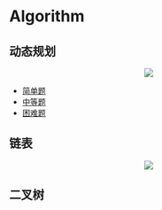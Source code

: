 # Algorithm

## 动态规划
<div align="center">
    <a href="https://leetcode.cn/problemset/all/?topicSlugs=dynamic-programming" target="blank"> 
      <img src="https://badgen.net/badge/LeetCode/Dynamic Programming/blue?icon=sourcegraph&">
    </a>
</div>

- [简单题](./dp1.md)
- [中等题](./dp2.md)
- [困难题](./dp3.md)

## 链表
<div align="center">
    <a href="https://leetcode.cn/problemset/all/?topicSlugs=linked-list" target="blank"> 
      <img src="https://badgen.net/badge/LeetCode/Linked List/blue?icon=sourcegraph&">
    </a>
</div>

## 二叉树